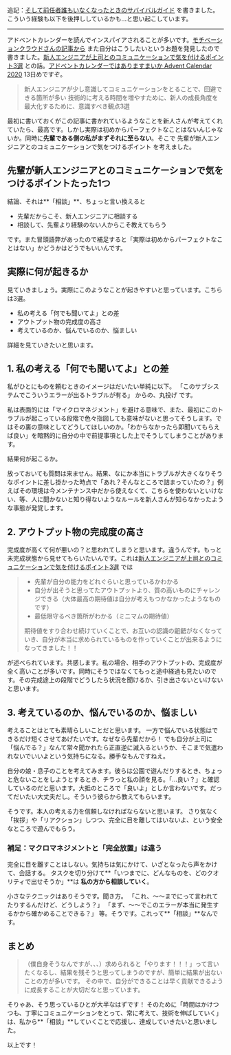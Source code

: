 追記：[そして前任者誰もいなくなったときのサバイバルガイド](https://qiita.com/e99h2121/items/7190085458af285893df) を書きました。こういう経験も以下を後押ししているかも...と思い起こしています。

-----
アドベントカレンダーを読んでインスパイアされることが多いです。[モチベーションクラウドさんの記事から](https://qiita.com/okadadaisuke/items/5259b89cf48de69fad0f) また自分はこうしたいというお題を発見したので書きました。[新人エンジニアが上司とのコミュニケーションで気を付けるポイント3選](https://qiita.com/okadadaisuke/items/5259b89cf48de69fad0f) との話。[アドベントカレンダーではありますまいか Advent Calendar 2020](https://qiita.com/advent-calendar/2020/mba) 13日めですぞ。

> 新人エンジニアが少し意識してコミュニケーションをとることで、回避できる箇所が多い
> 技術的に考える時間を増やすために、新人の成長角度を最大化するために、意識すべき観点3選

最初に書いておくがこの記事に書かれているようなことを新人さんが考えてくれていたら、最高です。しかし実際は初めからパーフェクトなことはないんじゃないか。同時に**先輩である側の私がまずそれに至らない**。そこで 先輩が新人エンジニアとのコミュニケーションで気をつけるポイント を考えました。

## 先輩が新人エンジニアとのコミュニケーションで気をつけるポイントたった1つ

結論、それは**「相談」**、ちょっと言い換えると

- 先輩だからこそ、新人エンジニアに相談する
- 相談して、先輩より経験のない人からこそ教えてもらう

です。また冒頭語弊があったので補足すると「実際は初めからパーフェクトなことはない」かどうかはどうでもいいんです。


## 実際に何が起きるか
見ていきましょう。実際にこのようなことが起きやすいと思っています。こちらは3選。

- 私の考える「何でも聞いてよ」との差
- アウトプット物の完成度の高さ
- 考えているのか、悩んでいるのか、悩ましい

詳細を見ていきたいと思います。

## 1. 私の考える「何でも聞いてよ」との差

私がひとにものを頼むときのイメージはだいたい単純に以下。
「このサブシステムでこういうエラーが出るトラブルが有る」 からの、丸投げ
です。

私は表面的には「マイクロマネジメント」を避ける意味で、また、最初にこのトラブルが起こっている段階で色々指図しても意味がないと思ってそうします。ではその裏の意味としてどうしてほしいのか。「わからなかったら即聞いてもらえば良い」を暗黙的に自分の中で前提事項とした上でそうしてしまうことがあります。

結果何が起こるか。

放っておいても質問は来ません。結果、なにか本当にトラブルが大きくなりそうなポイントに差し掛かった時点で「あれ？そんなところで詰まっていたの？」例えばその環境は今メンテナンス中だから使えなくて、こちらを使わないといけない、等、人に聞かないと知り得ないようなルールを新人さんが知らなかったような事態が発覚します。


## 2. アウトプット物の完成度の高さ

完成度が高くて何が悪いの？と思われてしまうと思います。違うんです。もっと未完成状態から見せてもらいたいんです。これは[新人エンジニアが上司とのコミュニケーションで気を付けるポイント3選](https://qiita.com/okadadaisuke/items/5259b89cf48de69fad0f) では

> - 先輩が自分の能力をどれぐらいと思っているかわかる
> - 自分が出そうと思ってたアウトプットより、質の高いものにチャレンジできる（大体最高の期待値は自分が考えもつかなかったようなものです）
> - 最低限守るべき箇所がわかる（ミニマムの期待値）
> 
> 期待値をすり合わせ続けていくことで、お互いの認識の齟齬がなくなっていき、自分が本当に求められているものを作っていくことが出来るようになってきました！！

が述べられています。共感します。私の場合、相手のアウトプットの、完成度が全く高いことが多いです。同時にそうではなくてもっと途中経過も見たいのです。その完成途上の段階でどうしたら状況を聞けるか、引き出さないといけないと思います。


## 3. 考えているのか、悩んでいるのか、悩ましい

考えることはとても素晴らしいことだと思います。
一方で悩んでいる状態はできるだけ短くさせてあげたいです。なぜなら先輩だから！
でも自分が上司に「悩んでる？」なんて常々聞かれたら正直逆に滅入るというか、そこまで気遣われないでいいよという気持ちになる。勝手なもんですねえ。

自分の娘・息子のことを考えてみます。彼らは公園で遊んだりするとき、ちょっと危ないことをしようとするとき、チラっと私の顔を見る。「...良い？」と確認しているのだと思います。大抵のところで「良いよ」としか言わないです。だってだいたい大丈夫だし。そういう彼らから教えてもらいます。

そうです。本人の考える力を信頼しなければならないと思います。
さり気なく「挨拶」や「リアクション」しつつ、完全に目を離してはいないよ、という安全なところで遊んでもらう。



### 補足：マクロマネジメントと「完全放置」は違う

完全に目を離すことはしない。気持ちは気にかけて、いざとなったら声をかけて、会話する。
タスクを切り分けて**「いつまでに、どんなものを、どのクオリティで出せそうか」**は **私の方から相談していく**。

小さなテクニックはありそうです。聞き方。
「これ、～～までにって言われてたりするんだけど、どうしよう？」
「まず、～～でこのエラーが本当に発生するかから確かめることできる？」
等。そうです。これって**「相談」**なんです。


## まとめ
> （僕自身そうなんですが、、、）求められると「やります！！！」って言いたくなるし、結果を残そうと思ってしまうのですが、簡単に結果が出ないことの方が多いです。
> その中で、自分ができることは早く貢献できるように成長することが大切だなと思っています。

そりゃあ、そう思っているひとが大半なはずです！ そのために「時間はかけつつも、丁寧にコミュニケーションをとって、常に考えて、技術を伸ばしていく」は、私から**「相談」**していくことで応援し、達成していきたいと思いました。

以上です！
